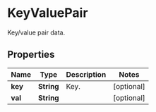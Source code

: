 

# KeyValuePair

Key/value pair data.
## Properties

Name | Type | Description | Notes
------------ | ------------- | ------------- | -------------
**key** | **String** | Key. |  [optional]
**val** | **String** |  |  [optional]



